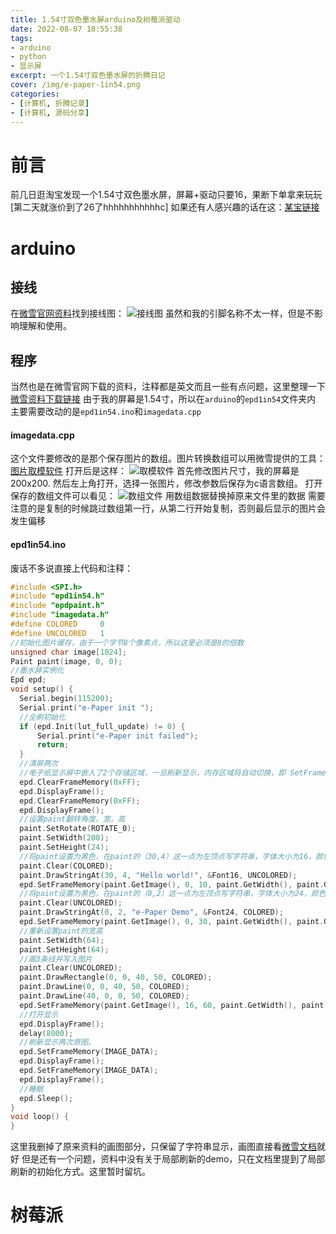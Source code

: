 ```yaml
---
title: 1.54寸双色墨水屏arduino及树莓派驱动
date: 2022-08-07 18:55:38
tags:
- arduino
- python
- 显示屏
excerpt: 一个1.54寸双色墨水屏的折腾日记
cover: /img/e-paper-1in54.png
categories: 
- [计算机, 折腾记录]
- [计算机, 源码分享]
---
```

# 前言
前几日逛淘宝发现一个1.54寸双色墨水屏，屏幕+驱动只要16，果断下单拿来玩玩
[第二天就涨价到了26了hhhhhhhhhhhc]
如果还有人感兴趣的话在这：[某宝链接](https://m.tb.cn/h.fA3mNRx?tk=MW9n2sLzRZj "某宝链接")
# arduino
## 接线
在[微雪官网资料](https://www.waveshare.net/wiki/1.54inch_e-Paper_Module_Manual "微雪官网资料")找到接线图：
![接线图](接线图.png)
虽然和我的引脚名称不太一样，但是不影响理解和使用。
## 程序
当然也是在微雪官网下载的资料，注释都是英文而且一些有点问题，这里整理一下
[微雪资料下载链接](https://www.waveshare.net/w/upload/3/39/E-Paper_code.7z "微雪资料下载链接")
由于我的屏幕是1.54寸，所以在`arduino`的`epd1in54`文件夹内
主要需要改动的是`epd1in54.ino`和`imagedata.cpp`
#### imagedata.cpp
这个文件要修改的是那个保存图片的数组。图片转换数组可以用微雪提供的工具：[图片取模软件](https://www.waveshare.net/w/upload/3/36/Image2Lcd.7z "图片取模软件")
打开后是这样：
![取模软件](image2lcd.png)
首先修改图片尺寸，我的屏幕是200x200.
然后左上角打开，选择一张图片，修改参数后保存为c语言数组。
打开保存的数组文件可以看见：
![数组文件](数组文件.png)
用数组数据替换掉原来文件里的数据
需要注意的是复制的时候跳过数组第一行，从第二行开始复制，否则最后显示的图片会发生偏移
#### epd1in54.ino
废话不多说直接上代码和注释：
```cpp
#include <SPI.h>
#include "epd1in54.h"
#include "epdpaint.h"
#include "imagedata.h"
#define COLORED     0
#define UNCOLORED   1
//初始化图片缓存，由于一个字节8个像素点，所以这里必须是8的倍数
unsigned char image[1024];
Paint paint(image, 0, 0);
//墨水屏实例化
Epd epd;
void setup() {
  Serial.begin(115200);
  Serial.print("e-Paper init ");
  //全刷初始化
  if (epd.Init(lut_full_update) != 0) {
      Serial.print("e-Paper init failed");
      return;
  }
  //清屏两次
  //电子纸显示屏中嵌入了2个存储区域，一旦刷新显示，内存区域将自动切换，即 SetFrameMemory 的下一个操作将设置其他内存区域，因此，您必须清除帧内存两次。
  epd.ClearFrameMemory(0xFF);
  epd.DisplayFrame();
  epd.ClearFrameMemory(0xFF); 
  epd.DisplayFrame();
  //设置paint翻转角度，宽，高
  paint.SetRotate(ROTATE_0);
  paint.SetWidth(200);
  paint.SetHeight(24);
  //将paint设置为黑色，在paint的（30,4）这一点为左顶点写字符串，字体大小为16，颜色为白色,并将paint写入到图片中
  paint.Clear(COLORED);
  paint.DrawStringAt(30, 4, "Hello world!", &Font16, UNCOLORED);
  epd.SetFrameMemory(paint.GetImage(), 0, 10, paint.GetWidth(), paint.GetHeight());
  //将paint设置为黑色，在paint的（0,2）这一点为左顶点写字符串，字体大小为24，颜色为黑色,并将paint写入到图片中
  paint.Clear(UNCOLORED);
  paint.DrawStringAt(0, 2, "e-Paper Demo", &Font24, COLORED);
  epd.SetFrameMemory(paint.GetImage(), 0, 30, paint.GetWidth(), paint.GetHeight());
  //重新设置paint的宽高
  paint.SetWidth(64);
  paint.SetHeight(64);
  //画3条线并写入图片
  paint.Clear(UNCOLORED);
  paint.DrawRectangle(0, 0, 40, 50, COLORED);
  paint.DrawLine(0, 0, 40, 50, COLORED);
  paint.DrawLine(40, 0, 0, 50, COLORED);
  epd.SetFrameMemory(paint.GetImage(), 16, 60, paint.GetWidth(), paint.GetHeight());
  //打开显示
  epd.DisplayFrame();
  delay(8000);
  //刷新显示两次原图。
  epd.SetFrameMemory(IMAGE_DATA);
  epd.DisplayFrame();
  epd.SetFrameMemory(IMAGE_DATA);
  epd.DisplayFrame();
  //睡眠
  epd.Sleep();
}
void loop() {
}
```
这里我删掉了原来资料的画图部分，只保留了字符串显示，画图直接看[微雪文档](https://www.waveshare.net/wiki/1.54inch_e-Paper_Module_Manual#.E4.B8.8A.E5.B1.82.E5.BA.94.E7.94.A8_4 "微雪文档")就好
但是还有一个问题，资料中没有关于局部刷新的demo，只在文档里提到了局部刷新的初始化方式。这里暂时留坑。
# 树莓派